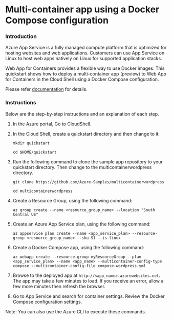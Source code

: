 # Multi-container app using a Docker Compose configuration

### Introduction

Azure App Service is a fully managed compute platform that is optimized for hosting websites and web applications. Customers can use App Service on Linux to host web apps natively on Linux for supported application stacks.

Web App for Containers provides a flexible way to use Docker images. This quickstart shows how to deploy a multi-container app (preview) to Web App for Containers in the Cloud Shell using a Docker Compose configuration.

Please refer [documentation](https://docs.microsoft.com/en-us/azure/app-service/containers/quickstart-multi-container) for details.

### Instructions

Below are the step-by-step instructions and an explanation of each step.

1. In the Azure portal, Go to CloudShell.

2. In the Cloud Shell, create a quickstart directory and then change to it.

	`mkdir quickstart`

	`cd $HOME/quickstart`

3. Run the following command to clone the sample app repository to your quickstart directory. Then change to the multicontainerwordpress directory.

	`git clone https://github.com/Azure-Samples/multicontainerwordpress`

	`cd multicontainerwordpress`

4. Create a Resource Group, using the following command:
	
	`az group create --name <resource_group_name> --location "South Central US"`

5. Create an Azure App Service plan, using the following command:

	`az appservice plan create --name <app_service_plan> --resource-group <resource_group_name> --sku S1 --is-linux`

6. Create a Docker Compose app, using the following command:

	`az webapp create --resource-group myResourceGroup --plan <app_service_plan> --name <app_name> --multicontainer-config-type compose --multicontainer-config-file compose-wordpress.yml`

7. Browse to the deployed app at `http://<app_name>.azurewebsites.net`. The app may take a few minutes to load. If you receive an error, allow a few more minutes then refresh the browser.

8. Go to App Service and search for container settings. Review the Docker Compose configuration settings. 



Note: You can also use the Azure CLI to execute these commands.
